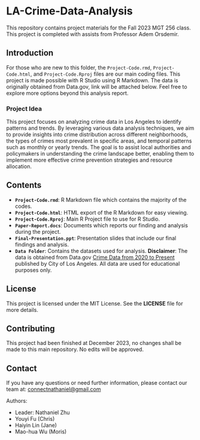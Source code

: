 # LA-Crime-Data-Analysis
This repository contains project materials for the Fall 2023 MGT 256 class. This project is completed with assists from Professor Adem Orsdemir.

## Introduction
For those who are new to this folder, the `Project-Code.rmd`, `Project-Code.html`, and `Project-Code.Rproj` files are our main coding files. This project is made possible with R Studio using R Markdown. The data is originally obtained from Data.gov, link will be attached below. Feel free to explore more options beyond this analysis report.

### Project Idea
This project focuses on analyzing crime data in Los Angeles to identify patterns and trends. By leveraging various data analysis techniques, we aim to provide insights into crime distribution across different neighborhoods, the types of crimes most prevalent in specific areas, and temporal patterns such as monthly or yearly trends. The goal is to assist local authorities and policymakers in understanding the crime landscape better, enabling them to implement more effective crime prevention strategies and resource allocation.

## Contents
- **`Project-Code.rmd`**: R Markdown file which contains the majority of the codes.
- **`Project-Code.html`**: HTML export of the R Markdown for easy viewing.
- **`Project-Code.Rproj`**: Main R Project file to use for R Studio.
- **`Paper-Report.docs`**: Documents which reports our finding and analysis during the project.
- **`Final-Presentation.ppt`**: Presentation slides that include our final findings and analysis.
- **`Data Folder`**: Contains the datasets used for analysis. **Disclaimer**: The data is obtained from Data.gov [Crime Data from 2020 to Present](https://catalog.data.gov/dataset/crime-data-from-2020-to-present) published by City of Los Angeles. All data are used for educational purposes only.

## License
This project is licensed under the MIT License. See the **LICENSE** file for more details.

## Contributing
This project had been finished at December 2023, no changes shall be made to this main repository. No edits will be approved.

## Contact
If you have any questions or need further information, please contact our team at: connectnathaniel@gmail.com

Authors:
- Leader: Nathaniel Zhu
- Youyi Fu (Chris)
- Haiyin Lin (Jane)
- Mao-hua Wu (Moris)

